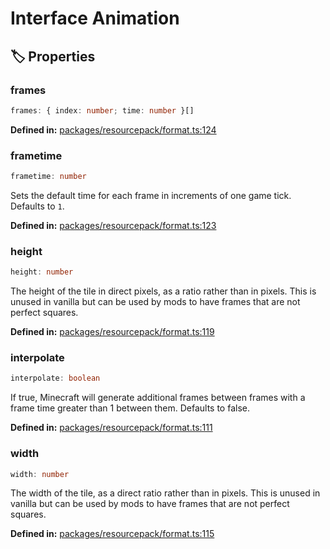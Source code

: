 # Interface Animation

## 🏷️ Properties

### frames

```ts
frames: { index: number; time: number }[]
```
<p style="font-size: 14px; color: var(--vp-c-text-2)">
<strong>Defined in:</strong> <a href="https://github.com/voxelum/minecraft-launcher-core-node/blob/master/packages/resourcepack/format.ts#L124" target="_blank" rel="noreferrer">packages/resourcepack/format.ts:124</a>
</p>


### frametime

```ts
frametime: number
```
Sets the default time for each frame in increments of one game tick. Defaults to ``1``.
<p style="font-size: 14px; color: var(--vp-c-text-2)">
<strong>Defined in:</strong> <a href="https://github.com/voxelum/minecraft-launcher-core-node/blob/master/packages/resourcepack/format.ts#L123" target="_blank" rel="noreferrer">packages/resourcepack/format.ts:123</a>
</p>


### height

```ts
height: number
```
The height of the tile in direct pixels, as a ratio rather than in pixels. This is unused in vanilla but can be used by mods to have frames that are not perfect squares.
<p style="font-size: 14px; color: var(--vp-c-text-2)">
<strong>Defined in:</strong> <a href="https://github.com/voxelum/minecraft-launcher-core-node/blob/master/packages/resourcepack/format.ts#L119" target="_blank" rel="noreferrer">packages/resourcepack/format.ts:119</a>
</p>


### interpolate

```ts
interpolate: boolean
```
If true, Minecraft will generate additional frames between frames with a frame time greater than 1 between them. Defaults to false.
<p style="font-size: 14px; color: var(--vp-c-text-2)">
<strong>Defined in:</strong> <a href="https://github.com/voxelum/minecraft-launcher-core-node/blob/master/packages/resourcepack/format.ts#L111" target="_blank" rel="noreferrer">packages/resourcepack/format.ts:111</a>
</p>


### width

```ts
width: number
```
The width of the tile, as a direct ratio rather than in pixels. This is unused in vanilla but can be used by mods to have frames that are not perfect squares.
<p style="font-size: 14px; color: var(--vp-c-text-2)">
<strong>Defined in:</strong> <a href="https://github.com/voxelum/minecraft-launcher-core-node/blob/master/packages/resourcepack/format.ts#L115" target="_blank" rel="noreferrer">packages/resourcepack/format.ts:115</a>
</p>


